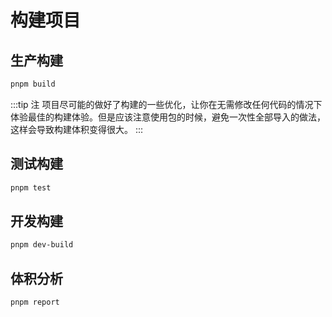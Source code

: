# 构建项目

## 生产构建

```bash
pnpm build
```

:::tip 注
项目尽可能的做好了构建的一些优化，让你在无需修改任何代码的情况下体验最佳的构建体验。但是应该注意使用包的时候，避免一次性全部导入的做法，这样会导致构建体积变得很大。
:::

## 测试构建

```bash
pnpm test
```

## 开发构建

```bash
pnpm dev-build
```

## 体积分析

```bash
pnpm report
```
